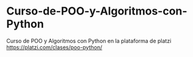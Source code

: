 # Curso-de-POO-y-Algoritmos-con-Python
Curso de POO y Algoritmos con Python en la plataforma de platzi 
https://platzi.com/clases/poo-python/
